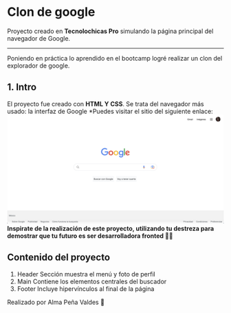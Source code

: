 # Clon de google
Proyecto creado en **Tecnolochicas Pro** simulando la página principal del navegador de Google.
******
Poniendo en práctica lo aprendido en el bootcamp logré realizar un clon del explorador de google.
## 1. Intro
El proyecto fue creado con **HTML Y CSS**. Se trata del navegador más usado: la interfaz de Google
*Puedes visitar el sitio del siguiente enlace:
![alt text](imagenes/Captura-Clon.PNG
)
**Inspirate de la realización de este proyecto, utilizando tu destreza para demostrar que tu futuro es ser desarrolladora fronted 💪🏼**

## Contenido del proyecto
1. Header
Sección muestra el menú y foto de perfil
2. Main
Contiene los elementos centrales del buscador
4. Footer
Incluye hipervínculos al final de la página

Realizado por Alma Peña Valdes 💜
